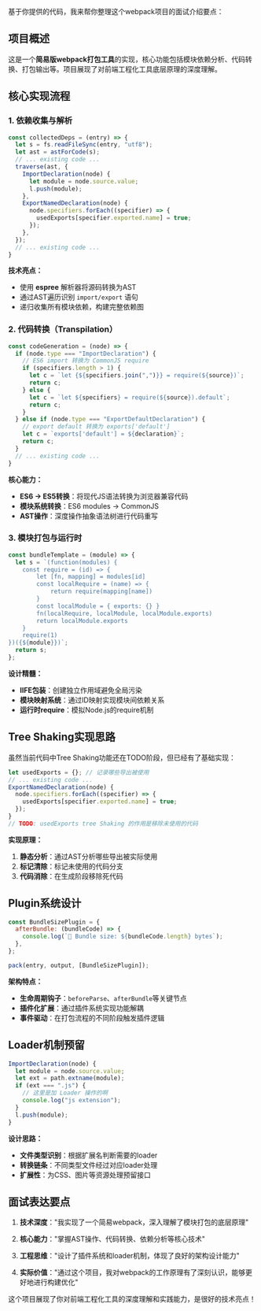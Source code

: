 


          
基于你提供的代码，我来帮你整理这个webpack项目的面试介绍要点：

## 项目概述

这是一个**简易版webpack打包工具**的实现，核心功能包括模块依赖分析、代码转换、打包输出等。项目展现了对前端工程化工具底层原理的深度理解。

## 核心实现流程

### 1. 依赖收集与解析

```javascript
const collectedDeps = (entry) => {
  let s = fs.readFileSync(entry, "utf8");
  let ast = astForCode(s);
  // ... existing code ...
  traverse(ast, {
    ImportDeclaration(node) {
      let module = node.source.value;
      l.push(module);
    },
    ExportNamedDeclaration(node) {
      node.specifiers.forEach((specifier) => {
        usedExports[specifier.exported.name] = true;
      });
    },
  });
  // ... existing code ...
}
```

**技术亮点：**
- 使用 **espree** 解析器将源码转换为AST
- 通过AST遍历识别 `import/export` 语句
- 递归收集所有模块依赖，构建完整依赖图

### 2. 代码转换（Transpilation）

```javascript
const codeGeneration = (node) => {
  if (node.type === "ImportDeclaration") {
    // ES6 import 转换为 CommonJS require
    if (specifiers.length > 1) {
      let c = `let {${specifiers.join(",")}} = require(${source})`;
      return c;
    } else {
      let c = `let ${specifiers} = require(${source}).default`;
      return c;
    }
  } else if (node.type === "ExportDefaultDeclaration") {
    // export default 转换为 exports['default']
    let c = `exports['default'] = ${declaration}`;
    return c;
  }
  // ... existing code ...
}
```

**核心能力：**
- **ES6 → ES5转换**：将现代JS语法转换为浏览器兼容代码
- **模块系统转换**：ES6 modules → CommonJS
- **AST操作**：深度操作抽象语法树进行代码重写

### 3. 模块打包与运行时

```javascript:/Users/lichao/Desktop/g-webpack/src/index.js
const bundleTemplate = (module) => {
  let s = `(function(modules) {
    const require = (id) => {
        let [fn, mapping] = modules[id]
        const localRequire = (name) => {
            return require(mapping[name])
        }
        const localModule = { exports: {} }
        fn(localRequire, localModule, localModule.exports)
        return localModule.exports
    }
    require(1)
})({${module}})`;
  return s;
};
```

**设计精髓：**
- **IIFE包装**：创建独立作用域避免全局污染
- **模块映射系统**：通过ID映射实现模块间依赖关系
- **运行时require**：模拟Node.js的require机制

## Tree Shaking实现思路

虽然当前代码中Tree Shaking功能还在TODO阶段，但已经有了基础实现：

```javascript
let usedExports = {}; // 记录哪些导出被使用
// ... existing code ...
ExportNamedDeclaration(node) {
  node.specifiers.forEach((specifier) => {
    usedExports[specifier.exported.name] = true;
  });
}
// TODO: usedExports tree Shaking 的作用是移除未使用的代码
```

**实现原理：**
1. **静态分析**：通过AST分析哪些导出被实际使用
2. **标记清除**：标记未使用的代码分支
3. **代码消除**：在生成阶段移除死代码

## Plugin系统设计

```javascript
const BundleSizePlugin = {
  afterBundle: (bundleCode) => {
    console.log(`🍉 Bundle size: ${bundleCode.length} bytes`);
  },
};

pack(entry, output, [BundleSizePlugin]);
```

**架构特点：**
- **生命周期钩子**：`beforeParse`、`afterBundle`等关键节点
- **插件化扩展**：通过插件系统实现功能解耦
- **事件驱动**：在打包流程的不同阶段触发插件逻辑

## Loader机制预留

```javascript
ImportDeclaration(node) {
  let module = node.source.value;
  let ext = path.extname(module);
  if (ext === ".js") {
    // 这里是加 Loader 操作的啊
    console.log("js extension");
  }
  l.push(module);
}
```

**设计思路：**
- **文件类型识别**：根据扩展名判断需要的loader
- **转换链条**：不同类型文件经过对应loader处理
- **扩展性**：为CSS、图片等资源处理预留接口

## 面试表达要点

1. **技术深度**："我实现了一个简易webpack，深入理解了模块打包的底层原理"

2. **核心能力**："掌握AST操作、代码转换、依赖分析等核心技术"

3. **工程思维**："设计了插件系统和loader机制，体现了良好的架构设计能力"

4. **实际价值**："通过这个项目，我对webpack的工作原理有了深刻认识，能够更好地进行构建优化"

这个项目展现了你对前端工程化工具的深度理解和实践能力，是很好的技术亮点！
        